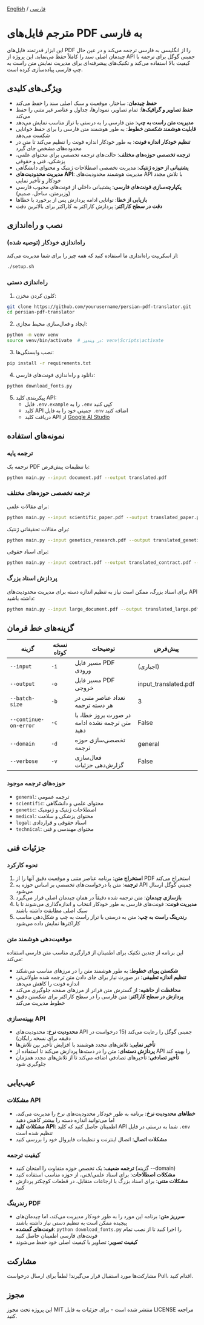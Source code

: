 [English](README.md) / [فارسی](README-FA.md)

# مترجم فایل‌های PDF به فارسی

این ابزار قدرتمند فایل‌های PDF را از انگلیسی به فارسی ترجمه می‌کند و در عین حال چیدمان اصلی سند را کاملاً حفظ می‌نماید. این پروژه از API جمینی گوگل برای ترجمه با کیفیت بالا استفاده می‌کند و تکنیک‌های پیشرفته‌ای برای مدیریت نمایش متن راست به چپ فارسی پیاده‌سازی کرده است.

## ویژگی‌های کلیدی

- **حفظ چیدمان**: ساختار، موقعیت و سبک اصلی سند را حفظ می‌کند
- **حفظ تصاویر و گرافیک‌ها**: تمام تصاویر، نمودارها، جداول و عناصر غیر متنی را حفظ می‌کند
- **مدیریت متن راست به چپ**: متن فارسی را به درستی با تراز مناسب نمایش می‌دهد
- **قابلیت هوشمند شکستن خطوط**: به طور هوشمند متن فارسی را برای حفظ خوانایی شکست می‌دهد
- **تنظیم خودکار اندازه فونت**: به طور خودکار اندازه فونت را تنظیم می‌کند تا متن در محدوده‌های مشخص جای گیرد
- **ترجمه تخصصی حوزه‌های مختلف**: حالت‌های ترجمه تخصصی برای محتوای علمی، پزشکی، فنی و حقوقی
- **پشتیبانی از حوزه ژنتیک**: مدیریت تخصصی اصطلاحات ژنتیک و محتوای دانشگاهی
- **مدیریت محدودیت‌های API**: مدیریت هوشمند محدودیت‌های API با تلاش مجدد خودکار و تأخیر نمایی
- **یکپارچه‌سازی فونت‌های فارسی**: پشتیبانی داخلی از فونت‌های محبوب فارسی (وزیرمتن، ساحل، صمیم)
- **بازیابی از خطا**: توانایی ادامه پردازش پس از برخورد با خطاها
- **دقت در سطح کاراکتر**: پردازش کاراکتر به کاراکتر برای بالاترین دقت

## نصب و راه‌اندازی

### راه‌اندازی خودکار (توصیه شده)

از اسکریپت راه‌اندازی ما استفاده کنید که همه چیز را برای شما مدیریت می‌کند:

```bash
./setup.sh
```

### راه‌اندازی دستی

1. کلون کردن مخزن:
```bash
git clone https://github.com/yourusername/persian-pdf-translator.git
cd persian-pdf-translator
```

2. ایجاد و فعال‌سازی محیط مجازی:
```bash
python -m venv venv
source venv/bin/activate  # در ویندوز: venv\Scripts\activate
```

3. نصب وابستگی‌ها:
```bash
pip install -r requirements.txt
```

4. دانلود و راه‌اندازی فونت‌های فارسی:
```bash
python download_fonts.py
```

5. پیکربندی کلید API:
   - فایل `.env.example` را به `.env` کپی کنید
   - کلید API جمینی خود را به فایل `.env` اضافه کنید
   - دریافت کلید API از [Google AI Studio](https://aistudio.google.com/app/apikey)

## نمونه‌های استفاده

### ترجمه پایه

ترجمه یک PDF با تنظیمات پیش‌فرض:

```bash
python main.py --input document.pdf --output translated.pdf
```

### ترجمه تخصصی حوزه‌های مختلف

برای مقالات علمی:
```bash
python main.py --input scientific_paper.pdf --output translated_paper.pdf --domain scientific
```

برای مقالات تحقیقاتی ژنتیک:
```bash
python main.py --input genetics_research.pdf --output translated_genetics.pdf --domain genetic
```

برای اسناد حقوقی:
```bash
python main.py --input contract.pdf --output translated_contract.pdf --domain legal
```

### پردازش اسناد بزرگ

برای اسناد بزرگ، ممکن است نیاز به تنظیم اندازه دسته برای مدیریت محدودیت‌های API داشته باشید:
```bash
python main.py --input large_document.pdf --output translated_large.pdf --batch-size 2 --continue-on-error
```

## گزینه‌های خط فرمان

| گزینه | نسخه کوتاه | توضیحات | پیش‌فرض |
|--------|-------|-------------|---------|
| `--input` | `-i` | مسیر فایل PDF ورودی | (اجباری) |
| `--output` | `-o` | مسیر فایل PDF خروجی | input_translated.pdf |
| `--batch-size` | `-b` | تعداد عناصر متنی در هر دسته ترجمه | 3 |
| `--continue-on-error` | `-c` | در صورت بروز خطا، با متن ترجمه نشده ادامه دهید | False |
| `--domain` | `-d` | تخصصی‌سازی حوزه ترجمه | general |
| `--verbose` | `-v` | فعال‌سازی گزارش‌دهی جزئیات | False |

### حوزه‌های ترجمه موجود

- `general`: ترجمه عمومی
- `scientific`: محتوای علمی و دانشگاهی
- `genetic`: اصطلاحات ژنتیک و ژنومیک
- `medical`: محتوای پزشکی و سلامت
- `legal`: اسناد حقوقی و قراردادی
- `technical`: محتوای مهندسی و فنی

## جزئیات فنی

### نحوه کارکرد

1. **استخراج متن**: برنامه عناصر متنی و موقعیت دقیق آنها را از PDF استخراج می‌کند
2. **ترجمه**: متن با درخواست‌های تخصصی بر اساس حوزه به API جمینی گوگل ارسال می‌شود
3. **بازسازی چیدمان**: متن ترجمه شده دقیقاً در همان چیدمان اصلی قرار می‌گیرد
4. **مدیریت فونت**: فونت‌های فارسی به طور خودکار انتخاب و اندازه‌گذاری می‌شوند تا با سبک اصلی مطابقت داشته باشند
5. **رندرینگ راست به چپ**: متن به درستی با تراز راست به چپ و شکل‌دهی مناسب کاراکترها نمایش داده می‌شود

### موقعیت‌دهی هوشمند متن

این برنامه از چندین تکنیک برای اطمینان از قرارگیری مناسب متن فارسی استفاده می‌کند:

- **شکستن پویای خطوط**: به طور هوشمند متن را در مرزهای مناسب می‌شکند
- **تنظیم اندازه تطبیقی**: در صورت نیاز برای جای دادن متن ترجمه شده طولانی‌تر، اندازه فونت را کاهش می‌دهد
- **محافظت از حاشیه**: از گسترش متن فراتر از مرزهای صفحه جلوگیری می‌کند
- **پردازش در سطح کاراکتر**: متن فارسی را در سطح کاراکتر برای شکستن دقیق خطوط مدیریت می‌کند

### بهینه‌سازی API

- **محدودیت نرخ**: محدودیت‌های API جمینی گوگل را رعایت می‌کند (15 درخواست در دقیقه برای نسخه رایگان)
- **تأخیر نمایی**: تلاش‌های مجدد هوشمند با افزایش تأخیر بین تلاش‌ها
- **پردازش دسته‌ای**: متن را در دسته‌ها پردازش می‌کند تا استفاده از API را بهینه کند
- **تأخیر تصادفی**: تأخیرهای تصادفی اضافه می‌کند تا از تلاش‌های مجدد همزمان جلوگیری شود

## عیب‌یابی

### مشکلات API

- **خطاهای محدودیت نرخ**: برنامه به طور خودکار محدودیت‌های نرخ را مدیریت می‌کند، اما می‌توانید اندازه دسته را بیشتر کاهش دهید
- **مشکلات کلید API**: اطمینان حاصل کنید که کلید API شما به درستی در فایل `.env` تنظیم شده است
- **مشکلات اتصال**: اتصال اینترنت و تنظیمات فایروال خود را بررسی کنید

### کیفیت ترجمه

- **ترجمه ضعیف**: یک تخصص حوزه متفاوت را امتحان کنید (گزینه --domain)
- **مشکلات اصطلاحات**: برای اسناد علمی/فنی، از حوزه مناسب استفاده کنید
- **مشکلات متنی**: برای اسناد بزرگ با ارجاعات متقابل، در قطعات کوچکتر پردازش کنید

### رندرینگ PDF

- **سرریز متن**: برنامه این مورد را به طور خودکار مدیریت می‌کند، اما چیدمان‌های پیچیده ممکن است به تنظیم دستی نیاز داشته باشند
- **فونت‌های گمشده**: `python download_fonts.py` را اجرا کنید تا از نصب تمام فونت‌های فارسی اطمینان حاصل کنید
- **کیفیت تصویر**: تصاویر با کیفیت اصلی خود حفظ می‌شوند

## مشارکت

مشارکت‌ها مورد استقبال قرار می‌گیرند! لطفاً برای ارسال درخواست Pull، اقدام کنید.

## مجوز

این پروژه تحت مجوز MIT منتشر شده است - برای جزئیات به فایل LICENSE مراجعه کنید. 
